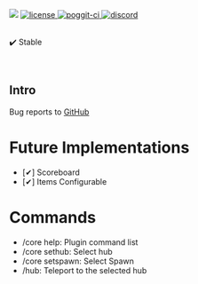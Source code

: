 <a align="center"><img src="https://librecraft.com/foro/attachments/upload_2019-5-20_20-38-12-png.23328"></img></a>
<a href="https://github.com/SrClau/LobbyCore/blob/main/LICENSE">
        <img src="https://img.shields.io/badge/license-Apache+License+2.0-yellowgreen.svg" alt="license">
<a href="https://poggit.pmmp.io/ci/SrClau/LobbyCore">
<img src="https://poggit.pmmp.io/ci.shield/SrClau/LobbyCore/LobbyCore" alt="poggit-ci">
<a href="https://discord.gg/Js63vy7">
<img src="https://img.shields.io/badge/chat-on+discord-7289da.svg" alt="discord">
    </a>
<br><br>

✔️ Stable

</br>

</div>

## Intro

Bug reports to [GitHub](https://github.com/SrClau/LobbyCore/issues/new/choose)

# Future Implementations

- [✔] Scoreboard
- [✔] Items Configurable

# Commands

- /core help: Plugin command list
- /core sethub: Select hub
- /core setspawn: Select Spawn
- /hub: Teleport to the selected hub
